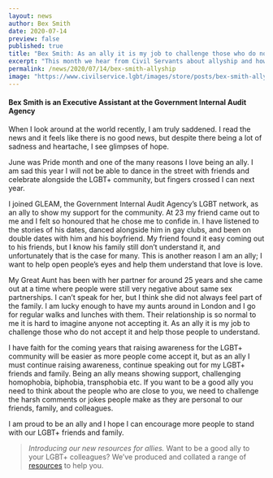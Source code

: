 ```yaml
---
layout: news
author: Bex Smith
date: 2020-07-14
preview: false
published: true
title: "Bex Smith: As an ally it is my job to challenge those who do not accept it and help those people to understand"
excerpt: "This month we hear from Civil Servants about allyship and how to be a good ally."
permalink: /news/2020/07/14/bex-smith-allyship
image: "https://www.civilservice.lgbt/images/store/posts/bex-smith-allyship.jpg"
---
```


#### Bex Smith is an Executive Assistant at the Government Internal Audit Agency

When I look around at the world recently, I am truly saddened. I read the news and it feels like there is no good news, but despite there being a lot of sadness and heartache, I see glimpses of hope. 

June was Pride month and one of the many reasons I love being an ally. I am sad this year I will not be able to dance in the street with friends and celebrate alongside the LGBT+ community, but fingers crossed I can next year. 

I joined GLEAM, the Government Internal Audit Agency’s LGBT network, as an ally to show my support for the community. At 23 my friend came out to me and I felt so honoured that he chose me to confide in. I have listened to the stories of his dates, danced alongside him in gay clubs, and been on double dates with him and his boyfriend. My friend found it easy coming out to his friends, but I know his family still don’t understand it, and unfortunately that is the case for many. This is another reason I am an ally; I want to help open people’s eyes and help them understand that love is love. 

My Great Aunt has been with her partner for around 25 years and she came out at a time where people were still very negative about same sex partnerships. I can’t speak for her, but I think she did not always feel part of the family. I am lucky enough to have my aunts around in London and I go for regular walks and lunches with them. Their relationship is so normal to me it is hard to imagine anyone not accepting it. As an ally it is my job to challenge those who do not accept it and help those people to understand. 

I have faith for the coming years that raising awareness for the LGBT+ community will be easier as more people come accept it, but as an ally I must continue raising awareness, continue speaking out for my LGBT+ friends and family. Being an ally means showing support, challenging homophobia, biphobia, transphobia etc. If you want to be a good ally you need to think about the people who are close to you, we need to challenge the harsh comments or jokes people make as they are personal to our friends, family, and colleagues.

I am proud to be an ally and I hope I can encourage more people to stand with our LGBT+ friends and family.
 
> *Introducing our new resources for allies.* Want to be a good ally to your LGBT+ colleagues? We’ve produced and collated a range of [resources](/publication/allies-resources) to help you.
